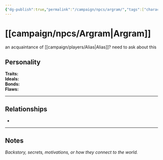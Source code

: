 ```yaml
---
{"dg-publish":true,"permalink":"/campaign/npcs/argram/","tags":["character","npc"]}
---
```


# [[campaign/npcs/Argram\|Argram]]
an acquaintance of [[campaign/players/Alias\|Alias]]? need to ask about this

## Personality
**Traits:**  
**Ideals:**  
**Bonds:**  
**Flaws:**  

---

## Relationships
- 

---

## Notes
*Backstory, secrets, motivations, or how they connect to the world.*